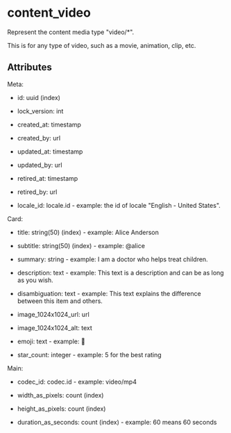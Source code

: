 # content_video


Represent the content media type "video/*".

This is for any type of video, such as a movie, animation, clip, etc.


## Attributes

Meta:

  * id: uuid (index)

  * lock_version: int

  * created_at: timestamp

  * created_by: url

  * updated_at: timestamp

  * updated_by: url

  * retired_at: timestamp

  * retired_by: url

  * locale_id: locale.id - example: the id of locale "English - United States".

Card:

  * title: string(50) (index) - example: Alice Anderson

  * subtitle: string(50) (index) - example: @alice

  * summary: string - example: I am a doctor who helps treat children.

  * description: text - example: This text is a description and can be as long as you wish.

  * disambiguation: text - example: This text explains the difference between this item and others.

  * image_1024x1024_url: url

  * image_1024x1024_alt: text

  * emoji: text - example: 🚀

  * star_count: integer - example: 5 for the best rating

Main:

  * codec_id: codec.id - example: video/mp4

  * width_as_pixels: count (index)

  * height_as_pixels: count (index)

  * duration_as_seconds: count (index) - example: 60 means 60 seconds

